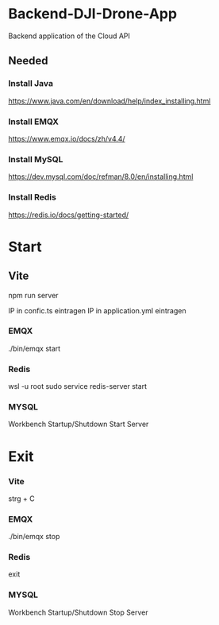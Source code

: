 # Backend-DJI-Drone-App
Backend application of the Cloud API

## Needed

### Install Java
https://www.java.com/en/download/help/index_installing.html

### Install EMQX
https://www.emqx.io/docs/zh/v4.4/

### Install MySQL
https://dev.mysql.com/doc/refman/8.0/en/installing.html

### Install Redis
https://redis.io/docs/getting-started/

# Start

## Vite
npm run server

IP in confic.ts eintragen
IP in application.yml eintragen

### EMQX
./bin/emqx start

### Redis
wsl -u root
sudo service redis-server start

### MYSQL
Workbench Startup/Shutdown
Start Server

# Exit
### Vite
strg + C

### EMQX
./bin/emqx stop

### Redis
exit

### MYSQL
Workbench Startup/Shutdown
Stop Server
